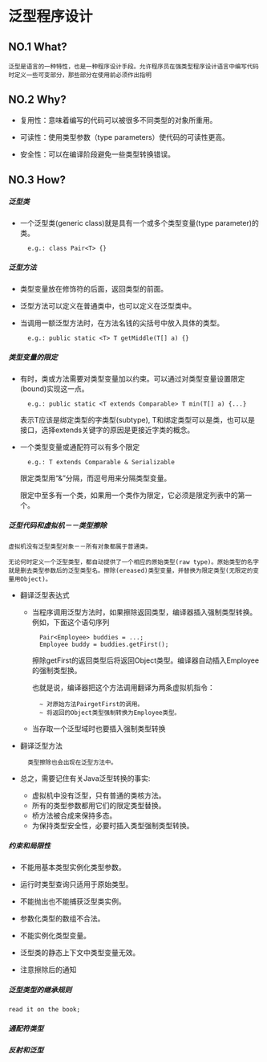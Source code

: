 # 泛型程序设计

## NO.1 What?

	泛型是语言的一种特性，也是一种程序设计手段。允许程序员在强类型程序设计语言中编写代码时定义一些可变部分，那些部分在使用前必须作出指明

## NO.2 Why?

* 复用性：意味着编写的代码可以被很多不同类型的对象所重用。

* 可读性：使用类型参数（type parameters）使代码的可读性更高。

* 安全性：可以在编译阶段避免一些类型转换错误。

## NO.3 How?

##### 泛型类
	
* 一个泛型类(generic class)就是具有一个或多个类型变量(type parameter)的类。
	
		e.g.: class Pair<T> {}
	
##### 泛型方法
	
* 类型变量放在修饰符的后面，返回类型的前面。

* 泛型方法可以定义在普通类中，也可以定义在泛型类中。

* 当调用一额泛型方法时，在方法名钱的尖括号中放入具体的类型。
	
		e.g.: public static <T> T getMiddle(T[] a) {}

##### 类型变量的限定

* 有时，类或方法需要对类型变量加以约束。可以通过对类型变量设置限定(bound)实现这一点。
	
		e.g.: public static <T extends Comparable> T min(T[] a) {...}
		
  表示T应该是绑定类型的字类型(subtype), T和绑定类型可以是类，也可以是接口，选择extends关键字的原因是更接近字类的概念。
	
* 一个类型变量或通配符可以有多个限定
	
		e.g.: T extends Comparable & Serializable
		
  限定类型用“&”分隔，而逗号用来分隔类型变量。
	
  限定中至多有一个类，如果用一个类作为限定，它必须是限定列表中的第一个。


##### 泛型代码和虚拟机－－类型擦除

	虚拟机没有泛型类型对象－－所有对象都属于普通类。
	
	无论何时定义一个泛型类型，都自动提供了一个相应的原始类型(raw type)。原始类型的名字就是删去类型参数后的泛型类型名。擦除(ereased)类型变量，并替换为限定类型(无限定的变量用Object)。
	
* 翻译泛型表达式

	* 当程序调用泛型方法时，如果擦除返回类型，编译器插入强制类型转换。例如，下面这个语句序列
	
			Pair<Employee> buddies = ...;
			Employee buddy = buddies.getFirst();
			
	  擦除getFirst的返回类型后将返回Object类型。编译器自动插入Employee的强制类型换。
  
	  也就是说，编译器把这个方法调用翻译为两条虚拟机指令：
			
			~ 对原始方法PairgetFirst的调用。
			~ 将返回的Object类型强制转换为Employee类型。
			
	* 当存取一个泛型域时也要插入强制类型转换

* 翻译泛型方法

		类型擦除也会出现在泛型方法中。


* 总之，需要记住有关Java泛型转换的事实:
		
	* 虚拟机中没有泛型，只有普通的类核方法。
	* 所有的类型参数都用它们的限定类型替换。
	* 桥方法被合成来保持多态。
	* 为保持类型安全性，必要时插入类型强制类型转换。

##### 约束和局限性

* 不能用基本类型实例化类型参数。

* 运行时类型查询只适用于原始类型。

* 不能抛出也不能捕获泛型类实例。

* 参数化类型的数组不合法。

* 不能实例化类型变量。

* 泛型类的静态上下文中类型变量无效。

* 注意擦除后的通知

##### 泛型类型的继承规则

	read it on the book;

##### 通配符类型

##### 反射和泛型
